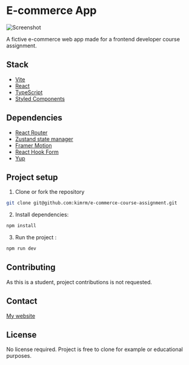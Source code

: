 # E-commerce App

![Screenshot](https://kimrm.github.io/e-commerce-course-assignment/images/screenshot.png)

A fictive e-commerce web app made for a frontend developer course assignment.

## Stack

- [Vite](https://vitejs.dev)
- [React](https://react.dev)
- [TypeScript](https://www.typescriptlang.org/)
- [Styled Components](https://styled-components.com/)

## Dependencies

- [React Router](https://reactrouter.com/en/main)
- [Zustand state manager](https://docs.pmnd.rs/zustand/getting-started/introduction)
- [Framer Motion](https://www.framer.com/motion/)
- [React Hook Form](https://www.react-hook-form.com/)
- [Yup](https://github.com/jquense/yup)

## Project setup

1. Clone or fork the repository

```bash
git clone git@github.com:kimrm/e-commerce-course-assignment.git
```

2. Install dependencies:

```bash
npm install
```

3. Run the project :

```bash
npm run dev
```

## Contributing

As this is a student, project contributions is not requested.

## Contact

[My website](https://kimrune.dev)

## License

No license required. Project is free to clone for example or educational purposes.
